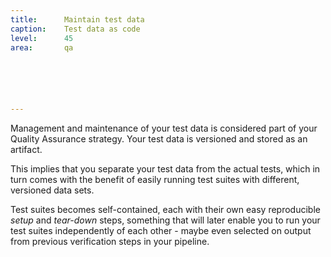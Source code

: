 ```yaml
---
title:      Maintain test data
caption:    Test data as code
level:      45
area:       qa






---
```


Management and maintenance of your test data is considered part of your Quality Assurance strategy. Your test data is versioned and stored as an artifact.

This implies that you separate your test data from the actual tests,
which in turn comes with the benefit of easily running test suites with different, versioned data sets.

Test suites becomes self-contained, each with their own easy reproducible _setup_ and _tear-down_ steps, something that will later enable you to run your test suites independently of each other - maybe even selected on output from previous verification steps in your pipeline.
